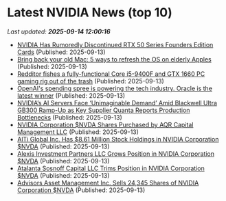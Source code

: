 # Latest NVIDIA News (top 10)
_Last updated: **2025-09-14 12:00:16**_

- [NVIDIA Has Rumoredly Discontinued RTX 50 Series Founders Edition Cards](https://wccftech.com/nvidia-has-rumoredly-discontinued-rtx-50-series-founders-edition-cards/) (Published: 2025-09-13)
- [Bring back your old Mac: 5 ways to refresh the OS on elderly Apples](https://www.theregister.com/2025/09/13/refresh_an_old_mac/) (Published: 2025-09-13)
- [Redditor fishes a fully-functional Core i5-9400F and GTX 1660 PC gaming rig out of the trash](https://www.tomshardware.com/desktops/pc-building/redditor-fishes-a-fully-functional-core-i5-9400f-and-gtx-1660-pc-gaming-rig-out-of-the-trash) (Published: 2025-09-13)
- [OpenAI's spending spree is powering the tech industry. Oracle is the latest winner](https://www.cnbc.com/2025/09/13/openai-spending-spree-powering-much-of-tech-oracle-latest-example.html) (Published: 2025-09-13)
- [NVIDIA’s AI Servers Face ‘Unimaginable Demand’ Amid Blackwell Ultra GB300 Ramp-Up as Key Supplier Quanta Reports Production Bottlenecks](https://wccftech.com/nvidia-ai-servers-face-unimaginable-demand-amid-blackwell-ultra-ramp-up/) (Published: 2025-09-13)
- [NVIDIA Corporation $NVDA Shares Purchased by AQR Capital Management LLC](https://www.etfdailynews.com/2025/09/13/nvidia-corporation-nvda-shares-purchased-by-aqr-capital-management-llc/) (Published: 2025-09-13)
- [AlTi Global Inc. Has $8.61 Million Stock Holdings in NVIDIA Corporation $NVDA](https://www.etfdailynews.com/2025/09/13/alti-global-inc-has-8-61-million-stock-holdings-in-nvidia-corporation-nvda/) (Published: 2025-09-13)
- [Alexis Investment Partners LLC Grows Position in NVIDIA Corporation $NVDA](https://www.etfdailynews.com/2025/09/13/alexis-investment-partners-llc-grows-position-in-nvidia-corporation-nvda/) (Published: 2025-09-13)
- [Atalanta Sosnoff Capital LLC Trims Position in NVIDIA Corporation $NVDA](https://www.etfdailynews.com/2025/09/13/atalanta-sosnoff-capital-llc-trims-position-in-nvidia-corporation-nvda/) (Published: 2025-09-13)
- [Advisors Asset Management Inc. Sells 24,345 Shares of NVIDIA Corporation $NVDA](https://www.etfdailynews.com/2025/09/13/advisors-asset-management-inc-sells-24345-shares-of-nvidia-corporation-nvda/) (Published: 2025-09-13)

